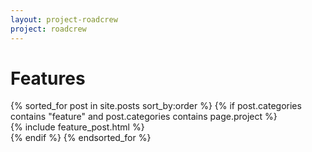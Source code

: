 ```yaml
---
layout: project-roadcrew
project: roadcrew
---
```


<h1>Features</h1>
{% sorted_for post in site.posts sort_by:order %}
{% if post.categories contains "feature" and post.categories contains page.project %}
<!--{{ post.order }}-->
<div class="span12">
<article>
{% include feature_post.html %}
</article>
</div>
</div>
{% endif %}
{% endsorted_for %}
